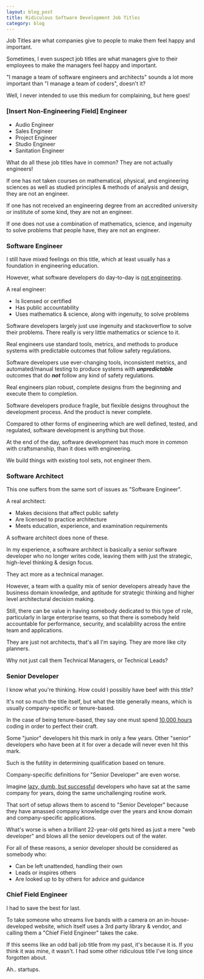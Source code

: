 ```yaml
---
layout: blog_post
title: Ridiculous Software Development Job Titles
category: blog
---
```


Job Titles are what companies give to people to make them feel happy and important.

Sometimes, I even suspect job titles are what managers give to their employees to make the managers feel happy and important. 

"I manage a team of software engineers and architects" sounds a lot more important than "I manage a team of coders", doesn't it?

Well, I never intended to use this medium for complaining, but here goes!

### [Insert Non-Engineering Field] Engineer

* Audio Engineer
* Sales Engineer
* Project Engineer
* Studio Engineer
* Sanitation Engineer

What do all these job titles have in common? They are not actually engineers!

If one has not taken courses on mathematical, physical, and engineering sciences as well as studied principles & methods of analysis and design, they are not an engineer.

If one has not received an engineering degree from an accredited university or institute of some kind, they are not an engineer.

If one does not use a combination of mathematics, science, and ingenuity to solve problems that people have, they are not an engineer.

### Software Engineer

I still have mixed feelings on this title, which at least usually has a foundation in engineering education.

However, what software developers do day-to-day is [not engineering](http://www.theatlantic.com/technology/archive/2015/11/programmers-should-not-call-themselves-engineers/414271/).

A real engineer:

* Is licensed or certified
* Has public accountability
* Uses mathematics & science, along with ingenuity, to solve problems

Software developers largely just use ingenuity and stackoverflow to solve their problems. There really is very little mathematics or science to it.

Real engineers use standard tools, metrics, and methods to produce systems with predictable outcomes that follow safety regulations.

Software developers use ever-changing tools, inconsistent metrics, and automated/manual testing to produce systems with ***unpredictable*** outcomes that do ***not*** follow any kind of safety regulations.

Real engineers plan robust, complete designs from the beginning and execute them to completion.

Software developers produce fragile, but flexible designs throughout the development process. And the product is never complete.

Compared to other forms of engineering which are well defined, tested, and regulated, software development is anything but those.

At the end of the day, software development has much more in common with craftsmanship, than it does with engineering. 

We build things with existing tool sets, not engineer them.

### Software Architect

This one suffers from the same sort of issues as "Software Engineer".

A real architect:

* Makes decisions that affect public safety
* Are licensed to practice architecture
* Meets education, experience, and examination requirements

A software architect does none of these.

In my experience, a software architect is basically a senior software developer who no longer writes code, leaving them with just the strategic, high-level thinking & design focus.

They act more as a technical manager. 

However, a team with a quality mix of senior developers already have the business domain knowledge, and aptitude for strategic thinking and higher level architectural decision making.

Still, there can be value in having somebody dedicated to this type of role, particularly in large enterprise teams, so that there is somebody held accountable for performance, security, and scalability across the entire team and applications.

They are just not architects, that's all I'm saying. They are more like city planners. 

Why not just call them Technical Managers, or Technical Leads?

### Senior Developer

I know what you're thinking. How could I possibly have beef with this title?

It's not so much the title itself, but what the title generally means, which is usually company-specific or tenure-based.

In the case of being tenure-based, they say one must spend [10,000 hours](http://www.wisdomgroup.com/blog/10000-hours-of-practice/) coding in order to perfect their craft. 

Some "junior" developers hit this mark in only a few years. Other "senior" developers who have been at it for over a decade will never even hit this mark.

Such is the futility in determining qualification based on tenure.

Company-specific definitions for "Senior Developer" are even worse. 

Imagine [lazy, dumb, but successful](http://blog.codinghorror.com/how-to-be-lazy-dumb-and-successful/) developers who have sat at the same company for years, doing the same unchallenging routine work.

That sort of setup allows them to ascend to "Senior Developer" because they have amassed company knowledge over the years and know domain and company-specific applications.

What's worse is when a brilliant 22-year-old gets hired as just a mere "web developer" and blows all the senior developers out of the water.

For all of these reasons, a senior developer should be considered as somebody who:

* Can be left unattended, handling their own
* Leads or inspires others
* Are looked up to by others for advice and guidance

### Chief Field Engineer

I had to save the best for last.

To take someone who streams live bands with a camera on an in-house-developed website, which itself uses a 3rd party library & vendor, and calling them a "Chief Field Engineer" takes the cake.

If this seems like an odd ball job title from my past, it's because it is. If you think it was mine, it wasn't. I had some other ridiculous title I've long since forgotten about.

Ah.. startups.
